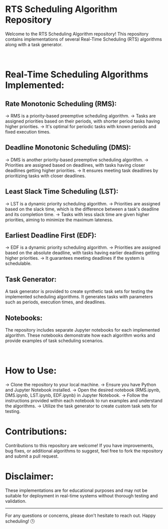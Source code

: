 # RTS Scheduling Algorithm Repository
Welcome to the RTS Scheduling Algorithm repository! This repository contains implementations of several Real-Time Scheduling (RTS) algorithms along with a task generator.


<br>

# Real-Time Scheduling Algorithms Implemented:

## Rate Monotonic Scheduling (RMS):
-> RMS is a priority-based preemptive scheduling algorithm.
-> Tasks are assigned priorities based on their periods, with shorter period tasks having higher priorities.
-> It's optimal for periodic tasks with known periods and fixed execution times.

## Deadline Monotonic Scheduling (DMS):
-> DMS is another priority-based preemptive scheduling algorithm.
-> Priorities are assigned based on deadlines, with tasks having closer deadlines getting higher priorities.
-> It ensures meeting task deadlines by prioritizing tasks with closer deadlines.

## Least Slack Time Scheduling (LST):
-> LST is a dynamic priority scheduling algorithm.
-> Priorities are assigned based on the slack time, which is the difference between a task's deadline and its completion time.
-> Tasks with less slack time are given higher priorities, aiming to minimize the maximum lateness.

## Earliest Deadline First (EDF):
-> EDF is a dynamic priority scheduling algorithm.
-> Priorities are assigned based on the absolute deadline, with tasks having earlier deadlines getting higher priorities.
-> It guarantees meeting deadlines if the system is schedulable.

## Task Generator:
A task generator is provided to create synthetic task sets for testing the implemented scheduling algorithms. It generates tasks with parameters such as periods, execution times, and deadlines.

## Notebooks:
The repository includes separate Jupyter notebooks for each implemented algorithm. These notebooks demonstrate how each algorithm works and provide examples of task scheduling scenarios.

<br>

# How to Use:
-> Clone the repository to your local machine.
-> Ensure you have Python and Jupyter Notebook installed.
-> Open the desired notebook (RMS.ipynb, DMS.ipynb, LST.ipynb, EDF.ipynb) in Jupyter Notebook.
-> Follow the instructions provided within each notebook to run examples and understand the algorithms.
-> Utilize the task generator to create custom task sets for testing.
<br>

# Contributions:
Contributions to this repository are welcome! If you have improvements, bug fixes, or additional algorithms to suggest, feel free to fork the repository and submit a pull request.
<br>

# Disclaimer:
These implementations are for educational purposes and may not be suitable for deployment in real-time systems without thorough testing and validation.

_________________________________________________________________

For any questions or concerns, please don't hesitate to reach out.
Happy scheduling! 🕒
